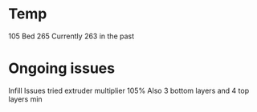 # Temp
105 Bed
265 Currently 263 in the past


# Ongoing issues
Infill Issues
tried extruder multiplier 105% 
Also 3 bottom layers and 4 top layers min


